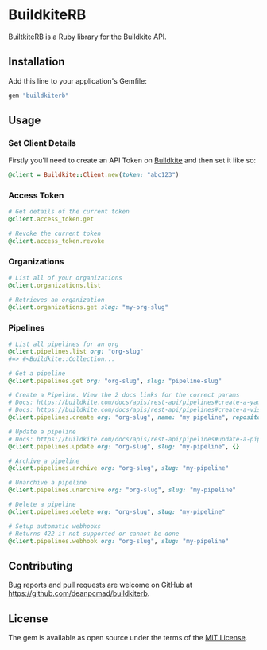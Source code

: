 # BuildkiteRB

BuiltkiteRB is a Ruby library for the Buildkite API.

## Installation

Add this line to your application's Gemfile:

```ruby
gem "buildkiterb"
```

## Usage

### Set Client Details

Firstly you'll need to create an API Token on [Buildkite](https://buildkite.com/user/api-access-tokens)
and then set it like so: 

```ruby
@client = Buildkite::Client.new(token: "abc123")
```

### Access Token

```ruby
# Get details of the current token
@client.access_token.get

# Revoke the current token
@client.access_token.revoke
```

### Organizations

```ruby
# List all of your organizations
@client.organizations.list

# Retrieves an organization
@client.organizations.get slug: "my-org-slug"
```

### Pipelines

```ruby
# List all pipelines for an org
@client.pipelines.list org: "org-slug"
#=> #<Buildkite::Collection...

# Get a pipeline
@client.pipelines.get org: "org-slug", slug: "pipeline-slug"

# Create a Pipeline. View the 2 docs links for the correct params
# Docs: https://buildkite.com/docs/apis/rest-api/pipelines#create-a-yaml-pipeline
# Docs: https://buildkite.com/docs/apis/rest-api/pipelines#create-a-visual-step-pipeline
@client.pipelines.create org: "org-slug", name: "my pipeline", repository: "git@github.com:user/repo.git", configuration: {}

# Update a pipeline
# Docs: https://buildkite.com/docs/apis/rest-api/pipelines#update-a-pipeline
@client.pipelines.update org: "org-slug", slug: "my-pipeline", {}

# Archive a pipeline
@client.pipelines.archive org: "org-slug", slug: "my-pipeline"

# Unarchive a pipeline
@client.pipelines.unarchive org: "org-slug", slug: "my-pipeline"

# Delete a pipeline
@client.pipelines.delete org: "org-slug", slug: "my-pipeline"

# Setup automatic webhooks
# Returns 422 if not supported or cannot be done
@client.pipelines.webhook org: "org-slug", slug: "my-pipeline"
```

## Contributing

Bug reports and pull requests are welcome on GitHub at https://github.com/deanpcmad/buildkiterb.

## License

The gem is available as open source under the terms of the [MIT License](https://opensource.org/licenses/MIT).
